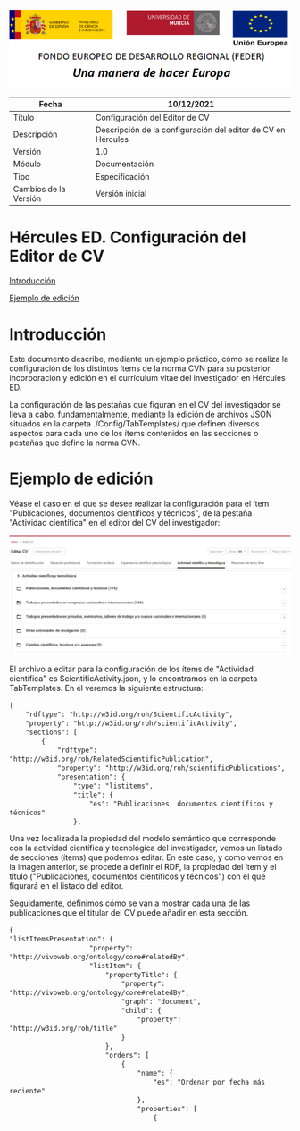 ![](../../Docs/media/CabeceraDocumentosMD.png)

| Fecha         | 10/12/2021                                                   |
| ------------- | ------------------------------------------------------------ |
|Título|Configuración del Editor de CV| 
|Descripción|Descripción de la configuración del editor de CV en Hércules|
|Versión|1.0|
|Módulo|Documentación|
|Tipo|Especificación|
|Cambios de la Versión|Versión inicial|

# Hércules ED. Configuración del Editor de CV

[Introducción](#introducción)

[Ejemplo de edición](#ejemplo-de-edición)

Introducción
============

Este documento describe, mediante un ejemplo práctico, cómo se realiza la configuración de los distintos ítems de la norma CVN para su posterior incorporación y edición en el currículum vitae del investigador en Hércules ED.

La configuración de las pestañas que figuran en el CV del investigador se lleva a cabo, fundamentalmente, mediante la edición de archivos JSON situados en la carpeta ./Config/TabTemplates/ que definen diversos aspectos para cada uno de los ítems contenidos en las secciones o pestañas que define la norma CVN.

Ejemplo de edición
==================

Véase el caso en el que se desee realizar la configuración para el ítem "Publicaciones, documentos científicos y técnicos", de la pestaña "Actividad científica" en el editor del CV del investigador:

![](../../Docs/media/EditorCV/EdicionCV1.png)



El archivo a editar para la configuración de los ítems de "Actividad científica" es ScientificActivity.json, y lo encontramos en la carpeta TabTemplates. En él veremos la siguiente estructura:

```
{
	"rdftype": "http://w3id.org/roh/ScientificActivity",
	"property": "http://w3id.org/roh/scientificActivity",
	"sections": [
		{
			"rdftype": "http://w3id.org/roh/RelatedScientificPublication",
			"property": "http://w3id.org/roh/scientificPublications",
			"presentation": {
				"type": "listitems",
				"title": {
					"es": "Publicaciones, documentos científicos y técnicos"
				},
```

Una vez localizada la propiedad del modelo semántico que corresponde con la actividad científica y tecnológica del investigador, vemos un listado de secciones (ítems) que podemos editar. En este caso, y como vemos en la imagen anterior, se procede a definir el RDF, la propiedad del ítem y el título ("Publicaciones, documentos científicos y técnicos") con el que figurará en el listado del editor.

Seguidamente, definimos cómo se van a mostrar cada una de las publicaciones que el titular del CV puede añadir en esta sección.

```
{
"listItemsPresentation": {
					"property": "http://vivoweb.org/ontology/core#relatedBy",
					"listItem": {
						"propertyTitle": {
							"property": "http://vivoweb.org/ontology/core#relatedBy",
							"graph": "document",
							"child": {
								"property": "http://w3id.org/roh/title"
							}
						},
						"orders": [
							{
								"name": {
									"es": "Ordenar por fecha más reciente"
								},
								"properties": [
									{
```
